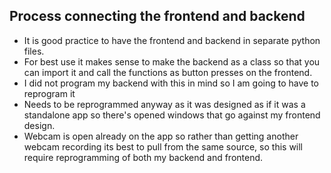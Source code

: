 ## Process connecting the frontend and backend

* It is good practice to have the frontend and backend in separate python files.
* For best use it makes sense to make the backend as a class so that you can import it and call the functions as button presses on the frontend.
* I did not program my backend with this in mind so I am going to have to reprogram it
* Needs to be reprogrammed anyway as it was designed as if it was a standalone app so there's opened windows that go against my frontend design.
* Webcam is open already on the app so rather than getting another webcam recording its best to pull from the same source, so this will require reprogramming of both my backend and frontend.